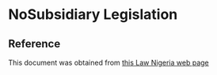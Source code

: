 # NoSubsidiary Legislation

## Reference

This document was obtained from [this Law Nigeria web page](http://www.lawnigeria.com/LFN/A/Administrative-Staff-College-Of-Nigeria-Act.php)
